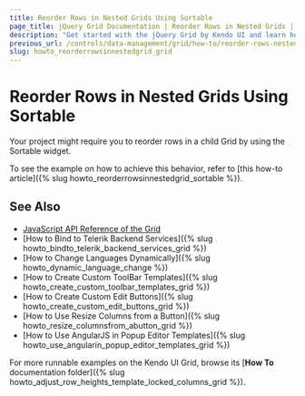 ```yaml
---
title: Reorder Rows in Nested Grids Using Sortable
page_title: jQuery Grid Documentation | Reorder Rows in Nested Grids | Kendo UI
description: "Get started with the jQuery Grid by Kendo UI and learn how to reorder rows in a child Grid using the Kendo UI Sortable widget."
previous_url: /controls/data-management/grid/how-to/reorder-rows-nested-grids, /controls/data-management/grid/how-to/Editing/reorder-rows-nested-grids
slug: howto_reorderrowsinnestedgrid_grid
---
```


# Reorder Rows in Nested Grids Using Sortable

Your project might require you to reorder rows in a child Grid by using the Sortable widget.

To see the example on how to achieve this behavior, refer to [this how-to article]({% slug howto_reorderrowsinnestedgrid_sortable %}).

## See Also

* [JavaScript API Reference of the Grid](/api/javascript/ui/grid)
* [How to Bind to Telerik Backend Services]({% slug howto_bindto_telerik_backend_services_grid %})
* [How to Change Languages Dynamically]({% slug howto_dynamic_language_change %})
* [How to Create Custom ToolBar Templates]({% slug howto_create_custom_toolbar_templates_grid %})
* [How to Create Custom Edit Buttons]({% slug howto_create_custom_edit_buttons_grid %})
* [How to Use Resize Columns from a Button]({% slug howto_resize_columnsfrom_abutton_grid %})
* [How to Use AngularJS in Popup Editor Templates]({% slug howto_use_angularin_popup_editor_templates_grid %})

For more runnable examples on the Kendo UI Grid, browse its [**How To** documentation folder]({% slug howto_adjust_row_heights_template_locked_columns_grid %}).
